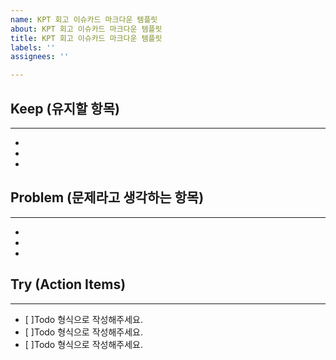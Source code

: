 ```yaml
---
name: KPT 회고 이슈카드 마크다운 템플릿
about: KPT 회고 이슈카드 마크다운 템플릿
title: KPT 회고 이슈카드 마크다운 템플릿
labels: ''
assignees: ''

---
```


## Keep (유지할 항목)
---
- 
-
-
## Problem (문제라고 생각하는 항목)
---
-
-
-
## Try (Action Items)
---
- [ ]Todo 형식으로 작성해주세요.
- [ ]Todo 형식으로 작성해주세요.
- [ ]Todo 형식으로 작성해주세요.
